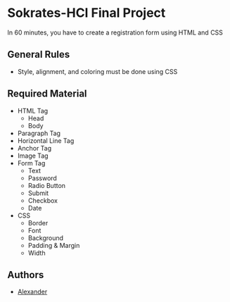 # Sokrates-HCI Final Project
In 60 minutes, you have to create a registration form using HTML and CSS

## General Rules
- Style, alignment, and coloring must be done using CSS

## Required Material
- HTML Tag
  - Head
  - Body
- Paragraph Tag
- Horizontal Line Tag
- Anchor Tag
- Image Tag
- Form Tag
  - Text
  - Password
  - Radio Button
  - Submit
  - Checkbox
  - Date
- CSS
  - Border
  - Font
  - Background
  - Padding & Margin
  - Width
  
## Authors
- [Alexander](https://scholar.binus.ac.id/lecturer/D5319/alexander/)
